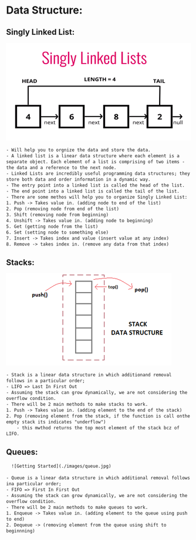# Data Structure: 

 ## Singly Linked List:
   ![Getting Started](./images/singly.jpg)
   
    - Will help you to orgnize the data and store the data. 
    - A linked list is a linear data structure where each element is a separate object. Each element of a list is comprising of two items - the data and a reference to the next node. 
    - Linked Lists are incredibly useful programming data structures; they store both data and order information in a dynamic way. 
    - The entry point into a linked list is called the head of the list.
    - The end point into a linked list is called the tail of the list. 
    - There are some methos will help you to organize Singly Linked List:
    1. Push -> Takes value in. (adding node to end of the list)
    2. Pop (removing node from end of the list)
    3. Shift (removing node from beginning)
    4. Unshift -> Takes value in. (adding node to beginning)
    5. Get (getting node from the list)
    6. Set (setting node to something else)
    7. Insert -> Takes index and value (insert value at any index)
    8. Remove -> takes index in. (remove any data from that index)

## Stacks: 
   ![Getting Started](./images/stack.jpg)
   
    - Stack is a linear data structure in which additionand removal follows in a particular order;
    - LIFO => Last In First Out
    - Assuming the stack can grow dynamically, we are not considering the overflow condition. 
    - There will be 2 main methods to make stacks to work. 
    1. Push -> Takes value in. (adding element to the end of the stack)
    2. Pop (removing element from the stack, if the function is call onthe empty stack its indicates "underflow")
        - this mwthod returns the top most element of the stack bcz of LIFO.
    
## Queues:
      ![Getting Started](./images/queue.jpg)
      
    - Queue is a linear data structure in which additional removal follows ina particular order;
    - FIFO => First In First Out
    - Assuming the stack can grow dynamically, we are not considering the overflow condition. 
    - There will be 2 main methods to make queues to work.
    1. Enqueue -> Takes value in. (adding element to the queue using push to end)
    2. Dequeue -> (removing element from the queue using shift to beginnning)



